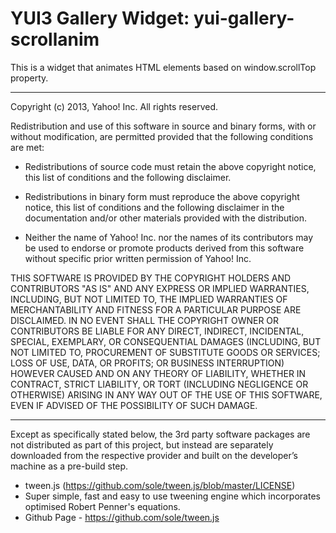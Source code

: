 YUI3 Gallery Widget: yui-gallery-scrollanim
==========================================

This is a widget that animates HTML elements based on window.scrollTop 
property.

------------------------------------------

Copyright (c) 2013, Yahoo! Inc.  All rights reserved.

Redistribution and use of this software in source and binary forms, 
with or without modification, are permitted provided that the following 
conditions are met:

* Redistributions of source code must retain the above
  copyright notice, this list of conditions and the
  following disclaimer.

* Redistributions in binary form must reproduce the above
  copyright notice, this list of conditions and the
  following disclaimer in the documentation and/or other
  materials provided with the distribution.

* Neither the name of Yahoo! Inc. nor the names of its
  contributors may be used to endorse or promote products
  derived from this software without specific prior
  written permission of Yahoo! Inc.

THIS SOFTWARE IS PROVIDED BY THE COPYRIGHT HOLDERS AND CONTRIBUTORS "AS 
IS" AND ANY EXPRESS OR IMPLIED WARRANTIES, INCLUDING, BUT NOT LIMITED 
TO, THE IMPLIED WARRANTIES OF MERCHANTABILITY AND FITNESS FOR A 
PARTICULAR PURPOSE ARE DISCLAIMED. IN NO EVENT SHALL THE COPYRIGHT 
OWNER OR CONTRIBUTORS BE LIABLE FOR ANY DIRECT, INDIRECT, INCIDENTAL, 
SPECIAL, EXEMPLARY, OR CONSEQUENTIAL DAMAGES (INCLUDING, BUT NOT 
LIMITED TO, PROCUREMENT OF SUBSTITUTE GOODS OR SERVICES; LOSS OF USE, 
DATA, OR PROFITS; OR BUSINESS INTERRUPTION) HOWEVER CAUSED AND ON ANY 
THEORY OF LIABILITY, WHETHER IN CONTRACT, STRICT LIABILITY, OR TORT 
(INCLUDING NEGLIGENCE OR OTHERWISE) ARISING IN ANY WAY OUT OF THE USE 
OF THIS SOFTWARE, EVEN IF ADVISED OF THE POSSIBILITY OF SUCH DAMAGE.

------------------------------------------

Except as specifically stated below, the 3rd party software packages are not
distributed as part of this project, but instead are separately downloaded 
from the respective provider and built on the developer’s machine as a 
pre-build step.
   * tween.js (https://github.com/sole/tween.js/blob/master/LICENSE)
   * Super simple, fast and easy to use tweening engine which incorporates 
     optimised Robert Penner's equations.
   * Github Page - https://github.com/sole/tween.js